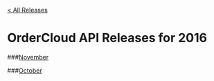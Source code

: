 [< All Releases](../README.md)
# OrderCloud API Releases for 2016

###[November](November)

###[October](October)
